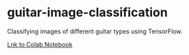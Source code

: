 # guitar-image-classification

Classifying images of different guitar types using TensorFlow.

[Lnk to Colab Notebook](https://colab.research.google.com/drive/1Em63lcO0Q-WpkhjaVw2VVsT2mQ9w-zxy?usp=sharing)
